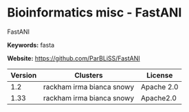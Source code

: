 # Bioinformatics misc - FastANI

FastANI

**Keywords:** fasta

**Website:** <https://github.com/ParBLiSS/FastANI>

| Version | Clusters | License |
| ------- | -------- | ------- |
| 1.2 | rackham irma bianca snowy | Apache 2.0 |
| 1.33 | rackham irma bianca snowy | Apache2.0 |
